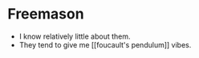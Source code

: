 # Freemason

- I know relatively little about them.
- They tend to give me [[foucault's pendulum]] vibes.